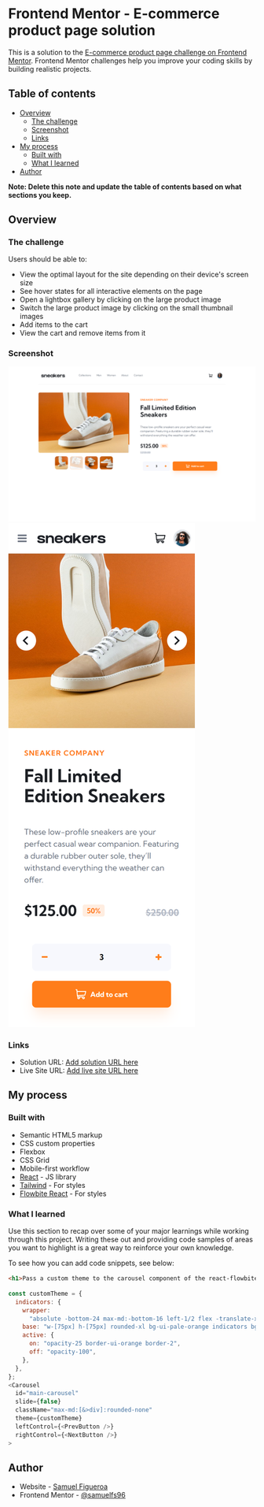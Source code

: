 # Frontend Mentor - E-commerce product page solution

This is a solution to the [E-commerce product page challenge on Frontend Mentor](https://www.frontendmentor.io/challenges/ecommerce-product-page-UPsZ9MJp6). Frontend Mentor challenges help you improve your coding skills by building realistic projects.

## Table of contents

- [Overview](#overview)
  - [The challenge](#the-challenge)
  - [Screenshot](#screenshot)
  - [Links](#links)
- [My process](#my-process)
  - [Built with](#built-with)
  - [What I learned](#what-i-learned)
- [Author](#author)

**Note: Delete this note and update the table of contents based on what sections you keep.**

## Overview

### The challenge

Users should be able to:

- View the optimal layout for the site depending on their device's screen size
- See hover states for all interactive elements on the page
- Open a lightbox gallery by clicking on the large product image
- Switch the large product image by clicking on the small thumbnail images
- Add items to the cart
- View the cart and remove items from it

### Screenshot

![](./screenshot_desktop.png)
![](./screenshot_mobile.png)

### Links

- Solution URL: [Add solution URL here](https://your-solution-url.com)
- Live Site URL: [Add live site URL here](https://your-live-site-url.com)

## My process

### Built with

- Semantic HTML5 markup
- CSS custom properties
- Flexbox
- CSS Grid
- Mobile-first workflow
- [React](https://reactjs.org/) - JS library
- [Tailwind](https://tailwindcss.com/) - For styles
- [Flowbite React](https://www.flowbite-react.com/) - For styles

### What I learned

Use this section to recap over some of your major learnings while working through this project. Writing these out and providing code samples of areas you want to highlight is a great way to reinforce your own knowledge.

To see how you can add code snippets, see below:

```html
<h1>Pass a custom theme to the carousel component of the react-flowbite library</h1>
```
```js
const customTheme = {
  indicators: {
    wrapper:
      "absolute -bottom-24 max-md:-bottom-16 left-1/2 flex -translate-x-1/2 space-x-3 max-md:hidden",
    base: "w-[75px] h-[75px] rounded-xl bg-ui-pale-orange indicators bg-contain",
    active: {
      on: "opacity-25 border-ui-orange border-2",
      off: "opacity-100",
    },
  },
};
<Carousel
  id="main-carousel"
  slide={false}
  className="max-md:[&>div]:rounded-none"
  theme={customTheme}
  leftControl={<PrevButton />}
  rightControl={<NextButton />}
>
```
## Author

- Website - [Samuel Figueroa](https://sfweb.netlify.app/)
- Frontend Mentor - [@samuelfs96](https://www.frontendmentor.io/profile/samuelfs96)
